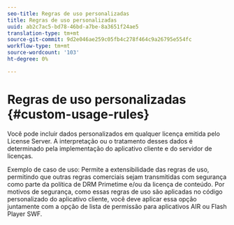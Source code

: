 ```yaml
---
seo-title: Regras de uso personalizadas
title: Regras de uso personalizadas
uuid: ab2c7ac5-bd78-46bd-a7be-8a3651f24ae5
translation-type: tm+mt
source-git-commit: 9d2e046ae259c05fb4c278f464c9a26795e554fc
workflow-type: tm+mt
source-wordcount: '103'
ht-degree: 0%

---
```



# Regras de uso personalizadas {#custom-usage-rules}

Você pode incluir dados personalizados em qualquer licença emitida pelo License Server. A interpretação ou o tratamento desses dados é determinado pela implementação do aplicativo cliente e do servidor de licenças.

Exemplo de caso de uso: Permite a extensibilidade das regras de uso, permitindo que outras regras comerciais sejam transmitidas com segurança como parte da política de DRM Primetime e/ou da licença de conteúdo. Por motivos de segurança, como essas regras de uso são aplicadas no código personalizado do aplicativo cliente, você deve aplicar essa opção juntamente com a opção de lista de permissão para aplicativos AIR ou Flash Player SWF.
